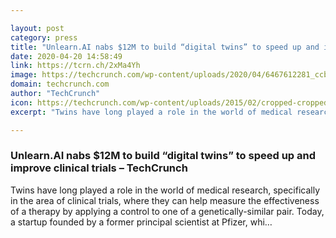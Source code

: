 ```yaml
---

layout: post
category: press
title: "Unlearn.AI nabs $12M to build “digital twins” to speed up and improve clinical trials"
date: 2020-04-20 14:58:49
link: https://tcrn.ch/2xMa4Yh
image: https://techcrunch.com/wp-content/uploads/2020/04/6467612281_ccb5b72b02_b.jpg?w=600
domain: techcrunch.com
author: "TechCrunch"
icon: https://techcrunch.com/wp-content/uploads/2015/02/cropped-cropped-favicon-gradient.png?w=180
excerpt: "Twins have long played a role in the world of medical research, specifically in the area of clinical trials, where they can help measure the effectiveness of a therapy by applying a control to one of a genetically-similar pair. Today, a startup founded by a former principal scientist at Pfizer, whi…"

---
```


### Unlearn.AI nabs $12M to build “digital twins” to speed up and improve clinical trials – TechCrunch

Twins have long played a role in the world of medical research, specifically in the area of clinical trials, where they can help measure the effectiveness of a therapy by applying a control to one of a genetically-similar pair. Today, a startup founded by a former principal scientist at Pfizer, whi…